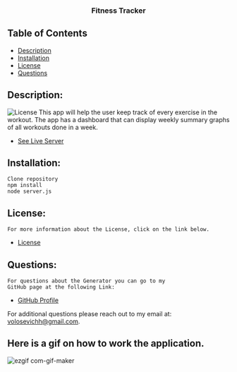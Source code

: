 <p align="center">
  <h3 align="center">Fitness Tracker</h3>

## Table of Contents
- [Description](#description)
- [Installation](#installation)
- [License](#license) 
- [Questions](#questions)

## Description:
![License](https://img.shields.io/badge/License--blue.svg "License Badge")
    This app will help the user keep track of every exercise in the workout. The app has a dashboard that can display weekly summary graphs of all workouts done in a week.

- [See Live Server](https://rocky-shelf-06639.herokuapp.com/)

## Installation:
    Clone repository
    npm install
    node server.js
    
## License:
    For more information about the License, click on the link below.
    
- [License](https://opensource.org/licenses/)
## Questions:
    For questions about the Generator you can go to my 
    GitHub page at the following Link: 
- [GitHub Profile](https://github.com/volosevych)

For additional questions please reach out to my email at: volosevichh@gmail.com.

## Here is a gif on how to work the application.


![ezgif com-gif-maker](https://user-images.githubusercontent.com/66918031/99887879-52c47f00-2c05-11eb-8083-93462ccbc561.gif)
